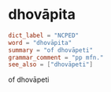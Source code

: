 # dhovāpita

``` toml
dict_label = "NCPED"
word = "dhovāpita"
summary = "of dhovāpeti"
grammar_comment = "pp mfn."
see_also = ["dhovāpeti"]
```

of dhovāpeti

